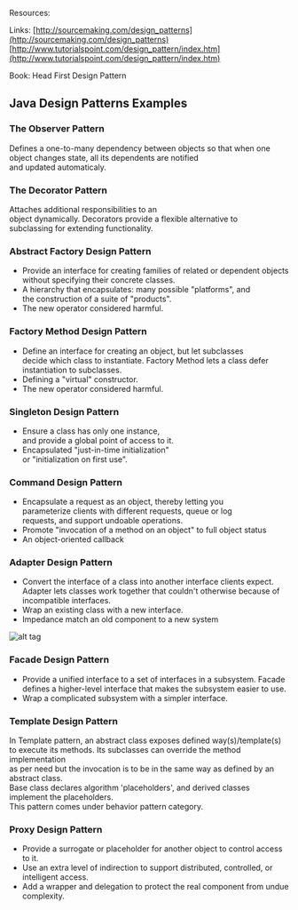Resources:  

 Links:
 [http://sourcemaking.com/design_patterns](http://sourcemaking.com/design_patterns)  
 [http://www.tutorialspoint.com/design_pattern/index.htm](http://www.tutorialspoint.com/design_pattern/index.htm)

 Book: 
 Head First Design Pattern

## Java Design Patterns Examples

### The Observer Pattern 
Defines a one-to-many dependency between objects so that when one  
object changes state, all its dependents are notified  
and updated automaticaly.

### The Decorator Pattern 
Attaches additional responsibilities to an  
object dynamically. Decorators provide a flexible alternative to  
subclassing for extending functionality.  

### Abstract Factory Design Pattern
* Provide an interface for creating families of related or dependent objects  
without specifying their concrete classes.
* A hierarchy that encapsulates: many possible "platforms", and  
the construction of a suite of "products".
* The new operator considered harmful.

### Factory Method Design Pattern
* Define an interface for creating an object, but let subclasses  
decide which class to instantiate. Factory Method lets a class defer  
instantiation to subclasses.
* Defining a "virtual" constructor.
* The new operator considered harmful.

### Singleton Design Pattern
* Ensure a class has only one instance,  
and provide a global point of access to it.
* Encapsulated "just-in-time initialization"  
or "initialization on first use".

### Command Design Pattern
* Encapsulate a request as an object, thereby letting you  
parameterize clients with different requests, queue or log  
requests, and support undoable operations.
* Promote "invocation of a method on an object" to full object status
* An object-oriented callback

### Adapter Design Pattern
* Convert the interface of a class into another interface clients expect.  
Adapter lets classes work together that couldn't otherwise because of  
incompatible interfaces.
* Wrap an existing class with a new interface.
* Impedance match an old component to a new system

![alt tag](https://raw.githubusercontent.com/lissdx/Java-Design-Patterns-Examples/master/img/ptt.png)

### Facade Design Pattern
* Provide a unified interface to a set of interfaces in a subsystem. Facade defines a higher-level interface that makes the subsystem easier to use.
* Wrap a complicated subsystem with a simpler interface.

### Template Design Pattern
In Template pattern, an abstract class exposes defined way(s)/template(s)  
to execute its methods. Its subclasses can override the method implementation  
as per need but the invocation is to be in the same way as defined by an  
abstract class.  
Base class declares algorithm 'placeholders', and derived classes  
implement the placeholders.  
This pattern comes under behavior pattern category.

### Proxy Design Pattern
 * Provide a surrogate or placeholder for another object to control access to it.  
 * Use an extra level of indirection to support distributed, controlled, or intelligent access.  
 * Add a wrapper and delegation to protect the real component from undue complexity.  
